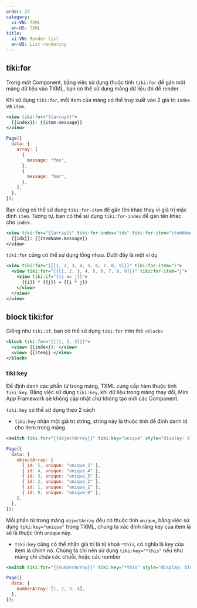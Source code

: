 ```yaml
---
order: 23
category:
  vi-VN: TXML
  en-US: TXML
title:
  vi-VN: Render list
  en-US: List rendering
---
```


## tiki:for

Trong một Component, bằng việc sử dụng thuộc tính `tiki:for` để gán một mảng dữ liệu vào TXML, bạn có thể sử dụng mảng dữ liệu đó để render.

Khi sử dụng `tiki:for`, mỗi item của mảng có thể truy xuất vào 2 giá trị `index` và `item`.

```xml
<view tiki:for="{{array}}">
  {{index}}: {{item.message}}
</view>
```

```js
Page({
  data: {
    array: [
      {
        message: "foo",
      },
      {
        message: "bar",
      },
    ],
  },
});
```

Bạn cũng có thể sử dụng `tiki:for-item` để gán tên khác thay vì giá trị mặc định `item`.
Tương tự, bạn có thể sử dụng `tiki:for-index` để gán tên khác cho `index`.

```xml
<view tiki:for="{{array}}" tiki:for-index="idx" tiki:for-item="itemName">
  {{idx}}: {{itemName.message}}
</view>
```

`tiki:for` cũng có thể sử dụng lồng nhau. Dưới đây là một ví dụ

```xml
<view tiki:for="{{[1, 2, 3, 4, 5, 6, 7, 8, 9]}}" tiki:for-item="i">
  <view tiki:for="{{[1, 2, 3, 4, 5, 6, 7, 8, 9]}}" tiki:for-item="j">
    <view tiki:if="{{i <= j}}">
      {{i}} * {{j}} = {{i * j}}
    </view>
  </view>
</view>
```

## block tiki:for

Giống như `tiki:if`, bạn có thể sử dụng `tiki:for` trên thẻ `<block>`

```xml
<block tiki:for="{{[1, 2, 3]}}">
  <view> {{index}}: </view>
  <view> {{item}} </view>
</block>
```

### tiki:key

Để định danh các phần tử trong mảng, TXML cung cấp hàm thuộc tính `tiki:key`.
Bằng việc sử dụng `tiki:key`, khi dữ liệu trong mảng thay đổi, Mini App Framework sẽ không cập nhật chứ không tạo mới các Component.

`tiki:key` có thể sử dụng theo 2 cách

- `tiki:key` nhận một giá trị string, string này là thuộc tính để định danh id cho item trong mảng

```xml
<switch tiki:for="{{objectArray}}" tiki:key="unique" style="display: block;"> {{item.id}} </switch>
```

```js
Page({
  data: {
    objectArray: [
      { id: 5, unique: "unique_5" },
      { id: 4, unique: "unique_4" },
      { id: 3, unique: "unique_3" },
      { id: 2, unique: "unique_2" },
      { id: 1, unique: "unique_1" },
      { id: 0, unique: "unique_0" },
    ],
  },
});
```

Mỗi phần tử trong mảng `objectArray` đều có thuộc tính `unique`, bằng việc sử dụng `tiki:key="unique"` trong TXML,
chúng ta xác định rằng key của item là sẽ là thuộc tính `unique` này.

- `tiki:key` cũng có thể nhận giá trị là từ khoá `*this`, có nghĩa là key của item là chính nó. Chúng ta chỉ nên sử dụng `tiki:key="*this"` nếu như mảng chỉ chứa các chuỗi, hoặc các number

```xml
<switch tiki:for="{{numberArray}}" tiki:key="*this" style="display: block;"> {{item}} </switch>
```

```js
Page({
  data: {
    numberArray: [1, 2, 3, 4],
  },
});
```
